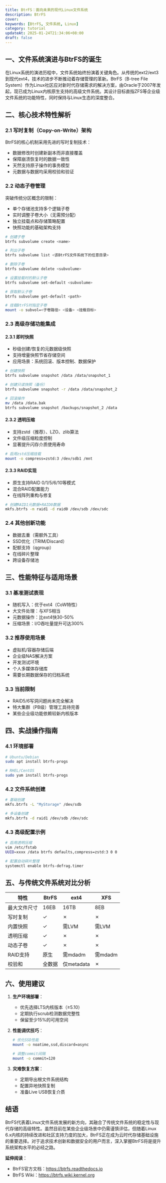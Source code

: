 ```yaml
---
title: BtrFS：面向未来的现代Linux文件系统
description: BtrFS
cover:
keywords: [BtrFS, 文件系统, Linux]
category: tutorial
updateAt: 2025-01-24T21:34:06+08:00
draft: false
---
```


## 一、文件系统演进与BtrFS的诞生

在Linux系统的演进历程中，文件系统始终扮演着关键角色。从传统的ext2/ext3到现代ext4，技术的进步不断推动着存储管理的革新。BtrFS（B-tree File System）作为Linux社区应对新时代存储需求的解决方案，由Oracle于2007年发起，现已成为Linux内核原生支持的高级文件系统。其设计目标直指ZFS等企业级文件系统的功能特性，同时保持与Linux生态的深度整合。

## 二、核心技术特性解析

### 2.1 写时复制（Copy-on-Write）架构

BtrFS的核心机制采用先进的写时复制技术：

- 数据修改时创建新副本而非直接覆盖
- 保障崩溃恢复时的数据一致性
- 天然支持原子操作的事务模型
- 元数据与数据均采用校验和验证

### 2.2 动态子卷管理

突破传统分区概念的限制：

- 单个存储池支持多个逻辑子卷
- 实时调整子卷大小（无需预分配）
- 独立挂载点和存储策略配置
- 快照功能的基础架构支持

```bash
# 创建子卷
btrfs subvolume create <name>

# 列出子卷
btrfs subvolume list <该BtrFS文件系统下的任意目录>

# 删除子卷
btrfs subvolume delete <subvolume>

# 设置挂载时的默认子卷
btrfs subvolume set-default <subvolume>

# 获取默认子卷
btrfs subvolume get-default <path>

# 挂载BtrFS时指定子卷
mount -o subvol=<子卷路径> <设备> <挂载目标>
```

### 2.3 高级存储功能集成

#### 2.3.1 即时快照

- 秒级创建/恢复的元数据级快照
- 支持增量快照节省存储空间
- 应用场景：系统回滚、版本控制、数据保护

```bash
# 创建快照
btrfs subvolume snapshot /data /data/snapshot_1

# 创建只读快照（备份）
btrfs subvolume snapshot -r /data /data/snapshot_2

# 回滚操作
mv /data /data.bak
btrfs subvolume snapshot /backups/snapshot_2 /data
```

#### 2.3.2 透明压缩

- 支持zstd（推荐）、LZO、zlib算法
- 文件级压缩粒度控制
- 显著提升闪存介质使用寿命

```bash
# 启用zstd压缩挂载
mount -o compress=zstd:3 /dev/sdb1 /mnt
```

#### 2.3.3 RAID实现

- 原生支持RAID 0/1/5/6/10等模式
- 混合RAID配置能力
- 在线阵列重构与修复

```bash
# 创建RAID1元数据+RAID0数据
mkfs.btrfs -m raid1 -d raid0 /dev/sdb /dev/sdc
```

### 2.4 其他创新功能

- 数据去重（需额外工具）
- SSD优化（TRIM/Discard）
- 配额支持（qgroup）
- 在线碎片整理
- 跨设备存储池

## 三、性能特征与适用场景

### 3.1 基准测试表现

- 随机写入：优于ext4（CoW特性）
- 大文件处理：与XFS相当
- 元数据操作：比ext4快30-50%
- 压缩场景：I/O吞吐量提升可达300%

### 3.2 推荐使用场景

- 虚拟机/容器存储后端
- 企业级NAS解决方案
- 开发测试环境
- 个人多媒体存储库
- 需要长期数据保存的归档系统

### 3.3 当前限制

- RAID5/6写洞问题尚未完全解决
- 特大集群（PB级）管理工具待完善
- 某些企业级功能依赖较新内核版本

## 四、实战操作指南

### 4.1 环境部署

```bash
# Ubuntu/Debian
sudo apt install btrfs-progs

# RHEL/CentOS
sudo yum install btrfs-progs
```

### 4.2 文件系统创建

```bash
# 基础创建
mkfs.btrfs -L "MyStorage" /dev/sdb

# 多设备创建
mkfs.btrfs -d raid1 /dev/sdb /dev/sdc
```

### 4.3 高级配置示例

```bash
# 启用透明压缩
vim /etc/fstab
UUID=xxxx /data btrfs defaults,compress=zstd:3 0 0

# 配置自动碎片整理
systemctl enable btrfs-defrag.timer
```

## 五、与传统文件系统对比分析

| 特性         | BtrFS  | ext4       | XFS     |
| ------------ | ------ | ---------- | ------- |
| 最大文件尺寸 | 16EB   | 16TB       | 8EB     |
| 写时复制     | ✓      | ✗          | ✗       |
| 内置快照     | ✓      | 需LVM      | 需LVM   |
| 透明压缩     | ✓      | ✗          | ✗       |
| 动态子卷     | ✓      | ✗          | ✗       |
| RAID支持     | 原生   | 需mdadm    | 需mdadm |
| 校验和       | 全数据 | 仅metadata | ✗       |

## 六、使用建议

1. **生产环境部署**：

   - 优先选择LTS内核版本（≥5.10）
   - 定期执行scrub检测数据完整性
   - 保留至少15%的可用空间

2. **性能调优技巧**：

   ```bash
   # 优化SSD性能
   mount -o noatime,ssd,discard=async

   # 调整commit间隔
   mount -o commit=120
   ```

3. **灾难恢复方案**：
   - 定期导出根文件系统结构
   - 配置异地快照复制
   - 准备Live USB恢复介质

## 结语

BtrFS代表着Linux文件系统发展的新方向，其融合了传统文件系统的稳定性与现代存储的高级特性。虽然目前在某些企业级场景中仍需谨慎评估，但随着Linux 6.x内核的持续改进和社区支持力度的加大，BtrFS正在成为云时代存储基础设施的重要选择。对于追求技术创新和数据安全的用户而言，深入掌握BtrFS将是提升系统架构水平的必经之路。

**延伸阅读**：

- BtrFS官方文档：https://btrfs.readthedocs.io
- BtrFS Wiki：https://btrfs.wiki.kernel.org
